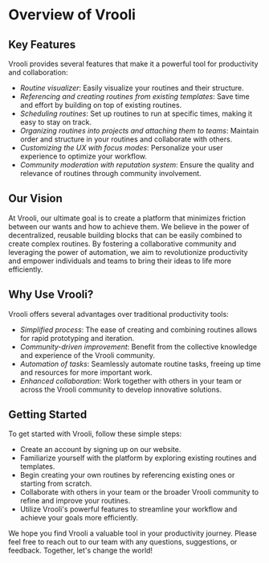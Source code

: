 # Overview of Vrooli

## Key Features
Vrooli provides several features that make it a powerful tool for productivity and collaboration:

- *Routine visualizer*: Easily visualize your routines and their structure.  
- *Referencing and creating routines from existing templates*: Save time and effort by building on top of existing routines.  
- *Scheduling routines*: Set up routines to run at specific times, making it easy to stay on track.
- *Organizing routines into projects and attaching them to teams*: Maintain order and structure in your routines and collaborate with others.
- *Customizing the UX with focus modes*: Personalize your user experience to optimize your workflow.
- *Community moderation with reputation system*: Ensure the quality and relevance of routines through community involvement.

## Our Vision
At Vrooli, our ultimate goal is to create a platform that minimizes friction between our wants and how to achieve them. We believe in the power of decentralized, reusable building blocks that can be easily combined to create complex routines. By fostering a collaborative community and leveraging the power of automation, we aim to revolutionize productivity and empower individuals and teams to bring their ideas to life more efficiently.

## Why Use Vrooli?
Vrooli offers several advantages over traditional productivity tools:

- *Simplified process*: The ease of creating and combining routines allows for rapid prototyping and iteration.
- *Community-driven improvement*: Benefit from the collective knowledge and experience of the Vrooli community.
- *Automation of tasks*: Seamlessly automate routine tasks, freeing up time and resources for more important work.
- *Enhanced collaboration*: Work together with others in your team or across the Vrooli community to develop innovative solutions.


## Getting Started
To get started with Vrooli, follow these simple steps:

- Create an account by signing up on our website.
- Familiarize yourself with the platform by exploring existing routines and templates.
- Begin creating your own routines by referencing existing ones or starting from scratch.
- Collaborate with others in your team or the broader Vrooli community to refine and improve your routines.
- Utilize Vrooli's powerful features to streamline your workflow and achieve your goals more efficiently.

We hope you find Vrooli a valuable tool in your productivity journey. Please feel free to reach out to our team with any questions, suggestions, or feedback. Together, let's change the world!